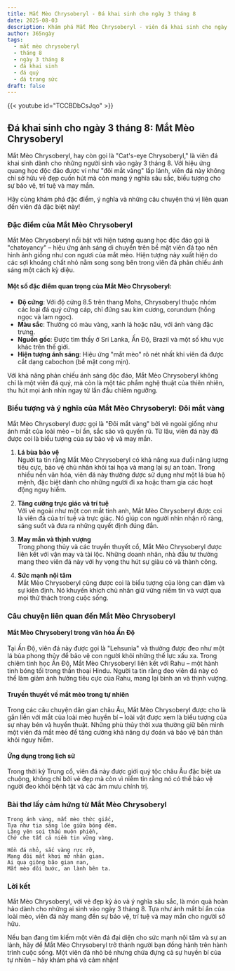 ```yaml
---
title: Mắt Mèo Chrysoberyl - Đá khai sinh cho ngày 3 tháng 8
date: 2025-08-03
description: Khám phá Mắt Mèo Chrysoberyl - viên đá khai sinh cho ngày 3 tháng 8, biểu tượng của Đôi mắt vàng. Cùng tìm hiểu ý nghĩa sâu sắc của viên đá độc đáo này.
author: 365ngày
tags:
  - mắt mèo chrysoberyl
  - tháng 8
  - ngày 3 tháng 8
  - đá khai sinh
  - đá quý
  - đá trang sức
draft: false
---
```


{{< youtube id="TCCBDbCsJqo" >}}

## Đá khai sinh cho ngày 3 tháng 8: Mắt Mèo Chrysoberyl

Mắt Mèo Chrysoberyl, hay còn gọi là "Cat's-eye Chrysoberyl," là viên đá khai sinh dành cho những người sinh vào ngày 3 tháng 8. Với hiệu ứng quang học độc đáo được ví như "đôi mắt vàng" lấp lánh, viên đá này không chỉ sở hữu vẻ đẹp cuốn hút mà còn mang ý nghĩa sâu sắc, biểu tượng cho sự bảo vệ, trí tuệ và may mắn.

Hãy cùng khám phá đặc điểm, ý nghĩa và những câu chuyện thú vị liên quan đến viên đá đặc biệt này!



### Đặc điểm của Mắt Mèo Chrysoberyl

Mắt Mèo Chrysoberyl nổi bật với hiện tượng quang học độc đáo gọi là "chatoyancy" – hiệu ứng ánh sáng di chuyển trên bề mặt viên đá tạo nên hình ảnh giống như con ngươi của mắt mèo. Hiện tượng này xuất hiện do các sợi khoáng chất nhỏ nằm song song bên trong viên đá phản chiếu ánh sáng một cách kỳ diệu.

#### Một số đặc điểm quan trọng của Mắt Mèo Chrysoberyl:

- **Độ cứng**: Với độ cứng 8.5 trên thang Mohs, Chrysoberyl thuộc nhóm các loại đá quý cứng cáp, chỉ đứng sau kim cương, corundum (hồng ngọc và lam ngọc).
- **Màu sắc**: Thường có màu vàng, xanh lá hoặc nâu, với ánh vàng đặc trưng.
- **Nguồn gốc**: Được tìm thấy ở Sri Lanka, Ấn Độ, Brazil và một số khu vực khác trên thế giới.
- **Hiện tượng ánh sáng**: Hiệu ứng "mắt mèo" rõ nét nhất khi viên đá được cắt dạng cabochon (bề mặt cong mịn).

Với khả năng phản chiếu ánh sáng độc đáo, Mắt Mèo Chrysoberyl không chỉ là một viên đá quý, mà còn là một tác phẩm nghệ thuật của thiên nhiên, thu hút mọi ánh nhìn ngay từ lần đầu chiêm ngưỡng.



### Biểu tượng và ý nghĩa của Mắt Mèo Chrysoberyl: Đôi mắt vàng

Mắt Mèo Chrysoberyl được gọi là "Đôi mắt vàng" bởi vẻ ngoài giống như ánh mắt của loài mèo – bí ẩn, sắc sảo và quyến rũ. Từ lâu, viên đá này đã được coi là biểu tượng của sự bảo vệ và may mắn.

1. **Lá bùa bảo vệ**  
    Người ta tin rằng Mắt Mèo Chrysoberyl có khả năng xua đuổi năng lượng tiêu cực, bảo vệ chủ nhân khỏi tai họa và mang lại sự an toàn. Trong nhiều nền văn hóa, viên đá này thường được sử dụng như một lá bùa hộ mệnh, đặc biệt dành cho những người đi xa hoặc tham gia các hoạt động nguy hiểm.
    
2. **Tăng cường trực giác và trí tuệ**  
    Với vẻ ngoài như một con mắt tinh anh, Mắt Mèo Chrysoberyl được coi là viên đá của trí tuệ và trực giác. Nó giúp con người nhìn nhận rõ ràng, sáng suốt và đưa ra những quyết định đúng đắn.
    
3. **May mắn và thịnh vượng**  
    Trong phong thủy và các truyền thuyết cổ, Mắt Mèo Chrysoberyl được liên kết với vận may và tài lộc. Những doanh nhân, nhà đầu tư thường mang theo viên đá này với hy vọng thu hút sự giàu có và thành công.
    
4. **Sức mạnh nội tâm**  
    Mắt Mèo Chrysoberyl cũng được coi là biểu tượng của lòng can đảm và sự kiên định. Nó khuyến khích chủ nhân giữ vững niềm tin và vượt qua mọi thử thách trong cuộc sống.
    



### Câu chuyện liên quan đến Mắt Mèo Chrysoberyl

#### **Mắt Mèo Chrysoberyl trong văn hóa Ấn Độ**

Tại Ấn Độ, viên đá này được gọi là "Lehsunia" và thường được đeo như một lá bùa phong thủy để bảo vệ con người khỏi những thế lực xấu xa. Trong chiêm tinh học Ấn Độ, Mắt Mèo Chrysoberyl liên kết với Rahu – một hành tinh bóng tối trong thần thoại Hindu. Người ta tin rằng đeo viên đá này có thể làm giảm ảnh hưởng tiêu cực của Rahu, mang lại bình an và thịnh vượng.

#### **Truyền thuyết về mắt mèo trong tự nhiên**

Trong các câu chuyện dân gian châu Âu, Mắt Mèo Chrysoberyl được cho là gắn liền với mắt của loài mèo huyền bí – loài vật được xem là biểu tượng của sự nhạy bén và huyền thuật. Những phù thủy thời xưa thường giữ bên mình một viên đá mắt mèo để tăng cường khả năng dự đoán và bảo vệ bản thân khỏi nguy hiểm.

#### **Ứng dụng trong lịch sử**

Trong thời kỳ Trung cổ, viên đá này được giới quý tộc châu Âu đặc biệt ưa chuộng, không chỉ bởi vẻ đẹp mà còn vì niềm tin rằng nó có thể bảo vệ người đeo khỏi bệnh tật và các âm mưu chính trị.



### Bài thơ lấy cảm hứng từ Mắt Mèo Chrysoberyl

```
Trong ánh vàng, mắt mèo thức giấc,  
Tựa như tia sáng lóe giữa bóng đêm.  
Lặng yên soi thấu muộn phiền,  
Chở che tất cả niềm tin vững vàng.  

Hồn đá nhỏ, sắc vàng rực rỡ,  
Mang đôi mắt khơi mở nhân gian.  
Ai qua giông bão gian nan,  
Mắt mèo dõi bước, an lành bên ta.  
```



### Lời kết

Mắt Mèo Chrysoberyl, với vẻ đẹp kỳ ảo và ý nghĩa sâu sắc, là món quà hoàn hảo dành cho những ai sinh vào ngày 3 tháng 8. Tựa như ánh mắt bí ẩn của loài mèo, viên đá này mang đến sự bảo vệ, trí tuệ và may mắn cho người sở hữu.

Nếu bạn đang tìm kiếm một viên đá đại diện cho sức mạnh nội tâm và sự an lành, hãy để Mắt Mèo Chrysoberyl trở thành người bạn đồng hành trên hành trình cuộc sống. Một viên đá nhỏ bé nhưng chứa đựng cả sự huyền bí của tự nhiên – hãy khám phá và cảm nhận!